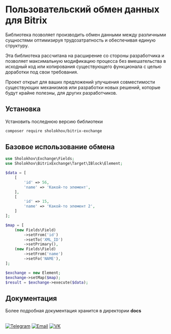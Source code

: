 # Пользовательский обмен данных для Bitrix


Библиотека позволяет производить обмен данными между различными сущностями оптимизируя трудозатратность и обеспечивая единую структуру.

Эта библиотека рассчитана на расширение со стороны разработчика и позволяет максимальную модификацию процесса без вмешательства в исходный код или копирования существующего функционала с целью доработки под свои требования.

Проект открыт для ваших предложений улучшения совместимости существующих механизмов или разработки новых решений, которые будут крайне полезны, для других разработчиков.


## Установка
Установить последнюю версию библиотеки

````bash
composer require sholokhov/bitrix-exchange
````

## Базовое использование обмена

````php
use Sholokhov\Exchange\Fields;
use Sholokhov\BitrixExchange\Target\IBlock\Element;

$data = [
    [
        'id' => 56,
        'name' => 'Какой-то элемент',
    ],
    [
        'id' => 15,
        'name' => 'Какой-то элемент 2',
    ]
];

$map = [
    (new Fields\Field)
        ->setFrom('id')
        ->setTo('XML_ID')
        ->setPrimary(),
    (new Fields\Field)
        ->setFrom('name')
        ->setFo('NAME'),
];

$exchange = new Element;
$exchange->setMap($map);
$result = $exchange->execute($data);
````

## Документация
Более подробная документация хранится в директории __docs__
<br>
<br>

[![Telegram](https://img.shields.io/badge/sholokhov22-50514F?style=for-the-badge&logo=telegram&logoColor=white)](https://t.me/sholokhov22)
[![Email](https://img.shields.io/badge/sholokhovdaniil%40yandex.ru-50514F?style=for-the-badge&logo=data:image/png;base64,iVBORw0KGgoAAAANSUhEUgAAABwAAAAcCAMAAABF0y+mAAAAYFBMVEX4YEr4X0n4XEX4VTz4Uzn4WkH5hnj8v7j91tH94N34ZVD+5uP////+8vD/9/b9zsj7uLD+7+393tr//v75cl/4bFn4UDX7ppv5gHH8wrv3TTH8xsD3Rib92dX4WkP4Z1PMr9nAAAAAnklEQVR4AcTPNQLDQBAEwUNhW8z4/1caM2kv9qS1qP4bbax171jJfBQn6TuJuZnJcn55eH0xrR5QlFUM9Q19BY12NmsFdDl0RulewqEFr0P4AB1Cm8BoA2giaCcro3IzMC4yarsCjYxKbzusmYxHBIULjPUFRF5Gt8LqtIhHBA+jdc8ddVbAdKgPPo4Lqqw/s+NTdZ6n8InWr8HpgQQAHnwKoF6Sk9YAAAAASUVORK5CYII=)](mailto:sholokhovdaniil@yandex.ru)
[![VK](https://img.shields.io/badge/daniil.sholokhov-50514F?style=for-the-badge&logo=vk&logoColor=white)](https://vk.ru/daniil.sholokhov)